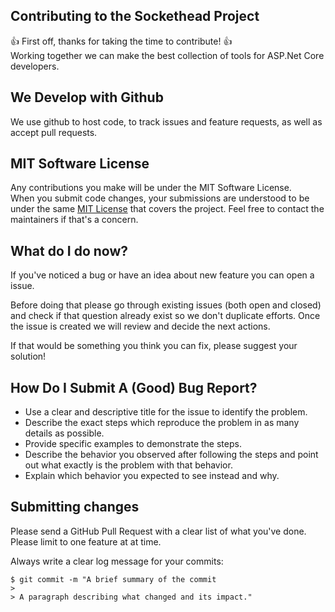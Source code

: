 ﻿## Contributing to the Sockethead Project
👍 First off, thanks for taking the time to contribute! 👍<br>
Working together we can make the best collection of tools for ASP.Net Core developers.

## We Develop with Github
We use github to host code, to track issues and feature requests, as well as accept pull requests.

## MIT Software License
Any contributions you make will be under the MIT Software License.  
When you submit code changes, your submissions are understood to be under the same [MIT License](http://choosealicense.com/licenses/mit/) that covers the project. Feel free to contact the maintainers if that's a concern.

## What do I do now?
If you've noticed a bug or have an idea about new feature you can open a issue.

Before doing that please go through existing issues (both open and closed) and check if that question already exist so we don't duplicate efforts.
Once the issue is created we will review and decide the next actions.

If that would be something you think you can fix, please suggest your solution!

## How Do I Submit A (Good) Bug Report?
- Use a clear and descriptive title for the issue to identify the problem.
- Describe the exact steps which reproduce the problem in as many details as possible.
- Provide specific examples to demonstrate the steps. 
- Describe the behavior you observed after following the steps and point out what exactly is the problem with that behavior.
- Explain which behavior you expected to see instead and why.

## Submitting changes
Please send a GitHub Pull Request with a clear list of what you've done.  Please limit to one feature at at time.

Always write a clear log message for your commits:

    $ git commit -m "A brief summary of the commit
    > 
    > A paragraph describing what changed and its impact."

